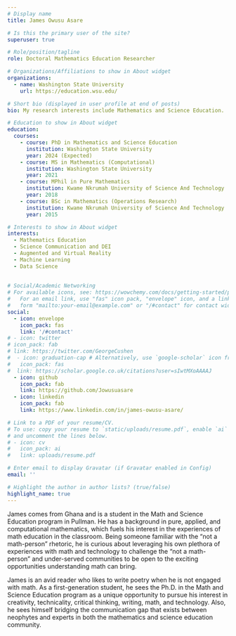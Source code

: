 ```yaml
---
# Display name
title: James Owusu Asare

# Is this the primary user of the site?
superuser: true

# Role/position/tagline
role: Doctoral Mathematics Education Researcher

# Organizations/Affiliations to show in About widget
organizations:
  - name: Washington State University
    url: https://education.wsu.edu/

# Short bio (displayed in user profile at end of posts)
bio: My research interests include Mathematics and Science Education.

# Education to show in About widget
education:
  courses:
    - course: PhD in Mathematics and Science Education
      institution: Washington State University
      year: 2024 (Expected)
    - course: MS in Mathematics (Computational)
      institution: Washington State University
      year: 2021
    - course: MPhil in Pure Mathematics
      institution: Kwame Nkrumah University of Science And Technology
      year: 2018
    - course: BSc in Mathematics (Operations Research)
      institution: Kwame Nkrumah University of Science And Technology
      year: 2015

# Interests to show in About widget
interests:
  - Mathematics Education
  - Science Communication and DEI
  - Augmented and Virtual Reality
  - Machine Learning
  - Data Science
  
   
# Social/Academic Networking
# For available icons, see: https://wowchemy.com/docs/getting-started/page-builder/#icons
#   For an email link, use "fas" icon pack, "envelope" icon, and a link in the
#   form "mailto:your-email@example.com" or "/#contact" for contact widget.
social:
  - icon: envelope
    icon_pack: fas
    link: '/#contact'
# - icon: twitter
# icon_pack: fab
# link: https://twitter.com/GeorgeCushen
#  - icon: graduation-cap # Alternatively, use `google-scholar` icon from `ai` icon pack
#   icon_pack: fas
#  link: https://scholar.google.co.uk/citations?user=sIwtMXoAAAAJ
  - icon: github
    icon_pack: fab
    link: https://github.com/Jowusuasare
  - icon: linkedin
    icon_pack: fab
    link: https://www.linkedin.com/in/james-owusu-asare/

# Link to a PDF of your resume/CV.
# To use: copy your resume to `static/uploads/resume.pdf`, enable `ai` icons in `params.toml`,
# and uncomment the lines below.
# - icon: cv
#   icon_pack: ai
#   link: uploads/resume.pdf

# Enter email to display Gravatar (if Gravatar enabled in Config)
email: ''

# Highlight the author in author lists? (true/false)
highlight_name: true
---
```

James comes from Ghana and is a student in the Math and Science Education program in Pullman. He has a background in pure, applied, and computational mathematics, which fuels his interest in the experiences of math education in the classroom. Being someone familiar with the “not a math-person” rhetoric, he is curious about leveraging his own plethora of experiences with math and technology to challenge the “not a math-person” and under-served communities to be open to the exciting opportunities understanding math can bring.

James is an avid reader who likes to write poetry when he is not engaged with math. As a first-generation student, he sees the Ph.D. in the Math and Science Education program as a unique opportunity to pursue his interest in creativity, technicality, critical thinking, writing, math, and technology. Also, he sees himself bridging the communication gap that exists between neophytes and experts in both the mathematics and science education community.


